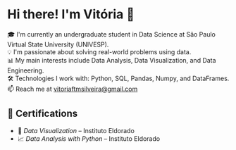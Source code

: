 # Hi there! I'm Vitória 👋

🎓 I'm currently an undergraduate student in Data Science at São Paulo Virtual State University (UNIVESP).  
💡 I'm passionate about solving real-world problems using data.  
📊 My main interests include Data Analysis, Data Visualization, and Data Engineering.  
🛠️ Technologies I work with: Python, SQL, Pandas, Numpy, and DataFrames.
📫 Reach me at vitoriaftmsilveira@gmail.com

## 📑 Certifications

- 🧭 *Data Visualization* – Instituto Eldorado
- 📈 *Data Analysis with Python* – Instituto Eldorado
